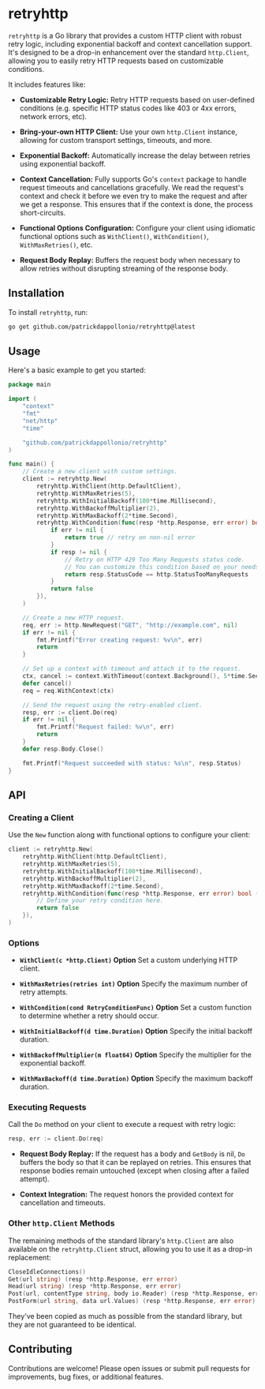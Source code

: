 # retryhttp

`retryhttp` is a Go library that provides a custom HTTP client with robust retry logic, including exponential backoff and context cancellation support. It's designed to be a drop-in enhancement over the standard `http.Client`, allowing you to easily retry HTTP requests based on customizable conditions.

It includes features like:

- **Customizable Retry Logic:**
  Retry HTTP requests based on user-defined conditions (e.g. specific HTTP status codes like 403 or 4xx errors, network errors, etc).

- **Bring-your-own HTTP Client:**
  Use your own `http.Client` instance, allowing for custom transport settings, timeouts, and more.

- **Exponential Backoff:**
  Automatically increase the delay between retries using exponential backoff.

- **Context Cancellation:**
  Fully supports Go's `context` package to handle request timeouts and cancellations gracefully. We read the request's context and check it before we even try to make the request and after we get a response.
  This ensures that if the context is done, the process short-circuits.

- **Functional Options Configuration:**
  Configure your client using idiomatic functional options such as `WithClient()`, `WithCondition()`, `WithMaxRetries()`, etc.

- **Request Body Replay:**
  Buffers the request body when necessary to allow retries without disrupting streaming of the response body.

## Installation

To install `retryhttp`, run:

```sh
go get github.com/patrickdappollonio/retryhttp@latest
```

## Usage

Here's a basic example to get you started:

```go
package main

import (
	"context"
	"fmt"
	"net/http"
	"time"

	"github.com/patrickdappollonio/retryhttp"
)

func main() {
	// Create a new client with custom settings.
	client := retryhttp.New(
		retryhttp.WithClient(http.DefaultClient),
		retryhttp.WithMaxRetries(5),
		retryhttp.WithInitialBackoff(100*time.Millisecond),
		retryhttp.WithBackoffMultiplier(2),
		retryhttp.WithMaxBackoff(2*time.Second),
		retryhttp.WithCondition(func(resp *http.Response, err error) bool {
			if err != nil {
				return true // retry on non-nil error
			}
			if resp != nil {
				// Retry on HTTP 429 Too Many Requests status code.
				// You can customize this condition based on your needs.
				return resp.StatusCode == http.StatusTooManyRequests
			}
			return false
		}),
	)

	// Create a new HTTP request.
	req, err := http.NewRequest("GET", "http://example.com", nil)
	if err != nil {
		fmt.Printf("Error creating request: %v\n", err)
		return
	}

	// Set up a context with timeout and attach it to the request.
	ctx, cancel := context.WithTimeout(context.Background(), 5*time.Second)
	defer cancel()
	req = req.WithContext(ctx)

	// Send the request using the retry-enabled client.
	resp, err := client.Do(req)
	if err != nil {
		fmt.Printf("Request failed: %v\n", err)
		return
	}
	defer resp.Body.Close()

	fmt.Printf("Request succeeded with status: %s\n", resp.Status)
}
```

## API

### Creating a Client

Use the `New` function along with functional options to configure your client:

```go
client := retryhttp.New(
    retryhttp.WithClient(http.DefaultClient),
    retryhttp.WithMaxRetries(5),
    retryhttp.WithInitialBackoff(100*time.Millisecond),
    retryhttp.WithBackoffMultiplier(2),
    retryhttp.WithMaxBackoff(2*time.Second),
    retryhttp.WithCondition(func(resp *http.Response, err error) bool {
        // Define your retry condition here.
        return false
    }),
)
```

### Options

- **`WithClient(c *http.Client)` Option**
  Set a custom underlying HTTP client.

- **`WithMaxRetries(retries int)` Option**
  Specify the maximum number of retry attempts.

- **`WithCondition(cond RetryConditionFunc)` Option**
  Set a custom function to determine whether a retry should occur.

- **`WithInitialBackoff(d time.Duration)` Option**
  Specify the initial backoff duration.

- **`WithBackoffMultiplier(m float64)` Option**
  Specify the multiplier for the exponential backoff.

- **`WithMaxBackoff(d time.Duration)` Option**
  Specify the maximum backoff duration.

### Executing Requests

Call the `Do` method on your client to execute a request with retry logic:

```go
resp, err := client.Do(req)
```

- **Request Body Replay:**
  If the request has a body and `GetBody` is nil, `Do` buffers the body so that it can be replayed on retries. This ensures that response bodies remain untouched (except when closing after a failed attempt).

- **Context Integration:**
  The request honors the provided context for cancellation and timeouts.

### Other `http.Client` Methods

The remaining methods of the standard library's `http.Client` are also available on the `retryhttp.Client` struct, allowing you to use it as a drop-in replacement:

```go
CloseIdleConnections()
Get(url string) (resp *http.Response, err error)
Head(url string) (resp *http.Response, err error)
Post(url, contentType string, body io.Reader) (resp *http.Response, err error)
PostForm(url string, data url.Values) (resp *http.Response, err error)
```

They've been copied as much as possible from the standard library, but they are not guaranteed to be identical.

## Contributing

Contributions are welcome! Please open issues or submit pull requests for improvements, bug fixes, or additional features.
